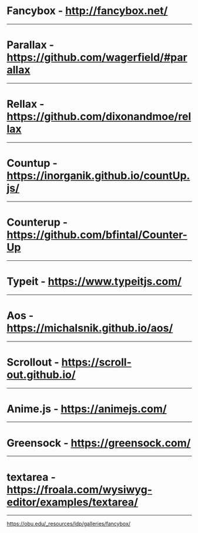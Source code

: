 # Fancybox - http://fancybox.net/
***
# Parallax - https://github.com/wagerfield/#parallax
***
# Rellax - https://github.com/dixonandmoe/rellax
***
# Countup - https://inorganik.github.io/countUp.js/
***
# Counterup - https://github.com/bfintal/Counter-Up
***
# Typeit - https://www.typeitjs.com/
***
# Aos - https://michalsnik.github.io/aos/
***
# Scrollout - https://scroll-out.github.io/
***
# Anime.js - https://animejs.com/
***
# Greensock - https://greensock.com/
***
# textarea - https://froala.com/wysiwyg-editor/examples/textarea/
***

https://obu.edu/_resources/ldp/galleries/fancybox/
